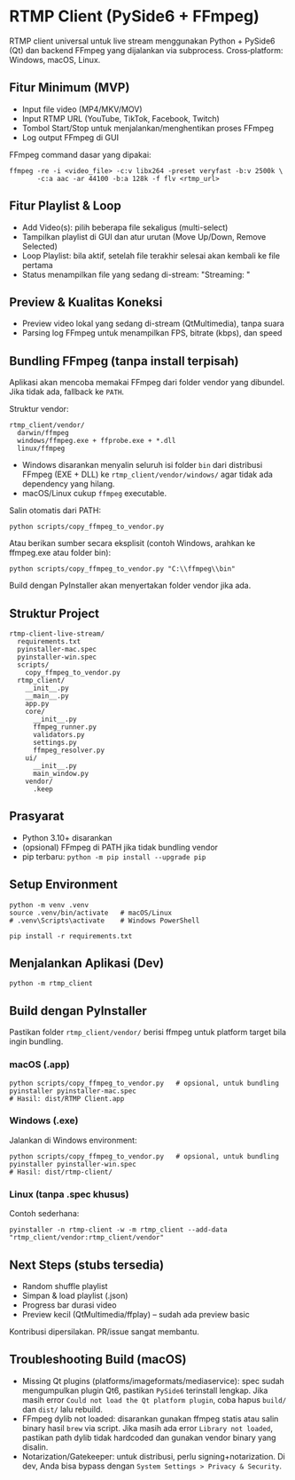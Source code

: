 # RTMP Client (PySide6 + FFmpeg)

RTMP client universal untuk live stream menggunakan Python + PySide6 (Qt) dan backend FFmpeg yang dijalankan via subprocess. Cross‑platform: Windows, macOS, Linux.

## Fitur Minimum (MVP)
- Input file video (MP4/MKV/MOV)
- Input RTMP URL (YouTube, TikTok, Facebook, Twitch)
- Tombol Start/Stop untuk menjalankan/menghentikan proses FFmpeg
- Log output FFmpeg di GUI

FFmpeg command dasar yang dipakai:
```
ffmpeg -re -i <video_file> -c:v libx264 -preset veryfast -b:v 2500k \
       -c:a aac -ar 44100 -b:a 128k -f flv <rtmp_url>
```

## Fitur Playlist & Loop
- Add Video(s): pilih beberapa file sekaligus (multi-select)
- Tampilkan playlist di GUI dan atur urutan (Move Up/Down, Remove Selected)
- Loop Playlist: bila aktif, setelah file terakhir selesai akan kembali ke file pertama
- Status menampilkan file yang sedang di-stream: "Streaming: <current file>"

## Preview & Kualitas Koneksi
- Preview video lokal yang sedang di-stream (QtMultimedia), tanpa suara
- Parsing log FFmpeg untuk menampilkan FPS, bitrate (kbps), dan speed

## Bundling FFmpeg (tanpa install terpisah)
Aplikasi akan mencoba memakai FFmpeg dari folder vendor yang dibundel. Jika tidak ada, fallback ke `PATH`.

Struktur vendor:
```
rtmp_client/vendor/
  darwin/ffmpeg
  windows/ffmpeg.exe + ffprobe.exe + *.dll
  linux/ffmpeg
```

- Windows disarankan menyalin seluruh isi folder `bin` dari distribusi FFmpeg (EXE + DLL) ke `rtmp_client/vendor/windows/` agar tidak ada dependency yang hilang.
- macOS/Linux cukup `ffmpeg` executable.

Salin otomatis dari PATH:
```
python scripts/copy_ffmpeg_to_vendor.py
```
Atau berikan sumber secara eksplisit (contoh Windows, arahkan ke ffmpeg.exe atau folder bin):
```
python scripts/copy_ffmpeg_to_vendor.py "C:\\ffmpeg\\bin"
```

Build dengan PyInstaller akan menyertakan folder vendor jika ada.

## Struktur Project
```
rtmp-client-live-stream/
  requirements.txt
  pyinstaller-mac.spec
  pyinstaller-win.spec
  scripts/
    copy_ffmpeg_to_vendor.py
  rtmp_client/
    __init__.py
    __main__.py
    app.py
    core/
      __init__.py
      ffmpeg_runner.py
      validators.py
      settings.py
      ffmpeg_resolver.py
    ui/
      __init__.py
      main_window.py
    vendor/
      .keep
```

## Prasyarat
- Python 3.10+ disarankan
- (opsional) FFmpeg di PATH jika tidak bundling vendor
- pip terbaru: `python -m pip install --upgrade pip`

## Setup Environment
```
python -m venv .venv
source .venv/bin/activate   # macOS/Linux
# .venv\Scripts\activate    # Windows PowerShell

pip install -r requirements.txt
```

## Menjalankan Aplikasi (Dev)
```
python -m rtmp_client
```

## Build dengan PyInstaller
Pastikan folder `rtmp_client/vendor/` berisi ffmpeg untuk platform target bila ingin bundling.

### macOS (.app)
```
python scripts/copy_ffmpeg_to_vendor.py   # opsional, untuk bundling
pyinstaller pyinstaller-mac.spec
# Hasil: dist/RTMP Client.app
```

### Windows (.exe)
Jalankan di Windows environment:
```
python scripts/copy_ffmpeg_to_vendor.py   # opsional, untuk bundling
pyinstaller pyinstaller-win.spec
# Hasil: dist/rtmp-client/
```

### Linux (tanpa .spec khusus)
Contoh sederhana:
```
pyinstaller -n rtmp-client -w -m rtmp_client --add-data "rtmp_client/vendor:rtmp_client/vendor"
```

## Next Steps (stubs tersedia)
- Random shuffle playlist
- Simpan & load playlist (.json)
- Progress bar durasi video
- Preview kecil (QtMultimedia/ffplay) – sudah ada preview basic

Kontribusi dipersilakan. PR/issue sangat membantu. 

## Troubleshooting Build (macOS)
- Missing Qt plugins (platforms/imageformats/mediaservice): spec sudah mengumpulkan plugin Qt6, pastikan `PySide6` terinstall lengkap. Jika masih error `Could not load the Qt platform plugin`, coba hapus `build/` dan `dist/` lalu rebuild.
- FFmpeg dylib not loaded: disarankan gunakan ffmpeg statis atau salin binary hasil `brew` via script. Jika masih ada error `Library not loaded`, pastikan path dylib tidak hardcoded dan gunakan vendor binary yang disalin.
- Notarization/Gatekeeper: untuk distribusi, perlu signing+notarization. Di dev, Anda bisa bypass dengan `System Settings > Privacy & Security`. 
